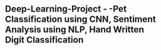# Deep-Learning-Project - -Pet Classification using CNN, Sentiment Analysis using NLP, Hand Written Digit Classification
